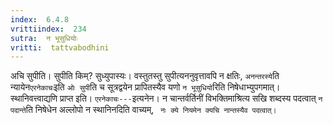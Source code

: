 ```yaml
---
index:  6.4.8
vrittiindex:  234
sutra:  न भूसुधियोः
vritti:  tattvabodhini 
---
```


अचि सुपीति। सुपीति किम्? सुध्युपास्यः। वस्तुतस्तु सुपीत्यननुवृत्तावपि न क्षतिः, `अनन्तरस्ये`ति न्यायेन`एरनेकाचः`इति `ओः सुपी`ति च सूत्रद्वयेन प्रापितस्यैव यणो `न भूसुधियो`रिति निषेधाभ्युपगमात्। स्थानिवत्त्वाद्यणि प्राप्त इति। `एरनेकाचः---`इत्यनेन। न चान्तर्वर्तिनीं विभक्तिमाश्रित्य सखि शब्दस्य पदत्वात् `न पदान्ते`ति निषेधेन अल्लोपो न स्थानिनदिति वाच्यम्, ` नः क्ये नियमेन क्यचि नान्तस्यैव पदत्वात्।`

